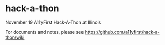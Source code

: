 # hack-a-thon
November 19 A11yFirst Hack-A-Thon at Illinois

For documents and notes, please see https://github.com/a11yfirst/hack-a-thon/wiki

